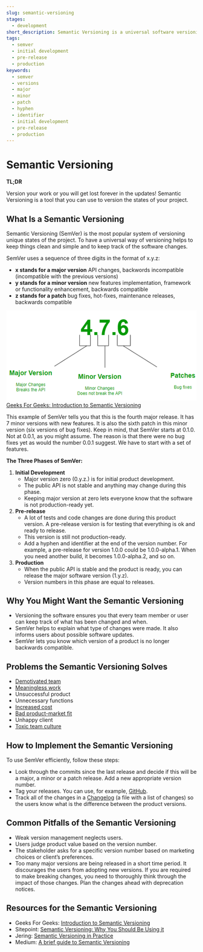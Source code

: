 ```yaml
---
slug: semantic-versioning
stages:
  - development
short_description: Semantic Versioning is a universal software versioning system. It helps users to understand what is the stage of the product.
tags:
  - semver
  - initial development
  - pre-release
  - production
keywords:
  - semver
  - versions
  - major
  - minor
  - patch
  - hyphen
  - identifier
  - initial development
  - pre-release
  - production
---
```


# Semantic Versioning

**TL;DR**

Version your work or you will get lost forever in the updates! Semantic Versioning is a tool that you can use to version the states of your project.

## What Is a Semantic Versioning

Semantic Versioning (SemVer) is the most popular system of versioning unique states of the project. To have a universal way of versioning helps to keep things clean and simple and to keep track of the software changes.

SemVer uses a sequence of three digits in the format of x.y.z:

- **x stands for a major version**
  API changes, backwords incompatible (incompatible with the previous versions)
- **y stands for a minor version**
  new features implementation, framework or functionality enhancement, backwards compatible
- **z stands for a patch**
  bug fixes, hot-fixes, maintenance releases, backwards compatible

![Semantic Versioning](/files/semantic_versioning.png)
[Geeks For Geeks: Introduction to Semantic Versioning](https://www.geeksforgeeks.org/introduction-semantic-versioning/)

This example of SemVer tells you that this is the fourth major release. It has 7 minor versions with new features. It is also the sixth patch in this minor version (six versions of bug fixes).
Keep in mind, that SemVer starts at 0.1.0. Not at 0.0.1, as you might assume. The reason is that there were no bug fixes yet as would the number 0.0.1 suggest. We have to start with a set of features.

**The Three Phases of SemVer:**

1. **Initial Development**
   - Major version zero (0.y.z.) is for initial product development.
   - The public API is not stable and anything may change during this phase.
   - Keeping major version at zero lets everyone know that the software is not production-ready yet.
2. **Pre-release**
   - A lot of tests and code changes are done during this product version. A pre-release version is for testing that everything is ok and ready to release.
   - This version is still not production-ready.
   - Add a hyphen and identifier at the end of the version number. For example, a pre-release for version 1.0.0 could be 1.0.0-alpha.1. When you need another build, it becomes 1.0.0-alpha.2, and so on.
3. **Production**
   - When the public API is stable and the product is ready, you can release the major software version (1.y.z).
   - Version numbers in this phase are equal to releases.

## Why You Might Want the Semantic Versioning

- Versioning the software ensures you that every team member or user can keep track of what has been changed and when.
- SemVer helps to explain what type of changes were made. It also informs users about possible software updates.
- SemVer lets you know which version of a product is no longer backwards compatible.

## Problems the Semantic Versioning Solves

- [Demotivated team](/problems/demotivated-team)
- [Meaningless work](/problems/meaningless-work)
- Unsuccessful product
- Unnecessary functions
- [Increased cost](/problems/increased-cost)
- [Bad product-market fit](/problems/bad-product-market-fit)
- Unhappy client
- [Toxic team culture](/problems/toxic-team-culture)

## How to Implement the Semantic Versioning

To use SemVer efficiently, follow these steps:

- Look through the commits since the last release and decide if this will be a major, a minor or a patch release. Add a new appropriate version number.
- Tag your releases. You can use, for example, [GitHub](https://github.com/).
- Track all of the changes in a [Changelog](https://keepachangelog.com/) (a file with a list of changes) so the users know what is the difference between the product versions.

## Common Pitfalls of the Semantic Versioning

- Weak version management neglects users.
- Users judge product value based on the version number.
- The stakeholder asks for a specific version number based on marketing choices or client’s preferences.
- Too many major versions are being released in a short time period. It discourages the users from adopting new versions. If you are required to make breaking changes, you need to thoroughly think through the impact of those changes. Plan the changes ahead with deprecation notices.

## Resources for the Semantic Versioning

- Geeks For Geeks: [Introduction to Semantic Versioning](https://www.geeksforgeeks.org/introduction-semantic-versioning/)
- Sitepoint: [Semantic Versioning: Why You Should Be Using it](https://www.sitepoint.com/semantic-versioning-why-you-should-using/)
- Jering: [Semantic Versioning in Practice](https://www.jering.tech/articles/semantic-versioning-in-practice)
- Medium: [A brief guide to Semantic Versioning](https://medium.com/@jameshamann/a-brief-guide-to-semantic-versioning-c6055d87c90e)
